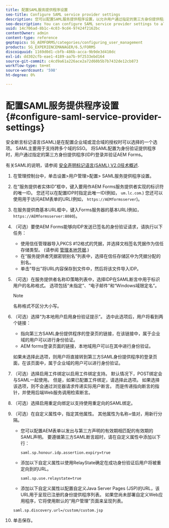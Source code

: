 ```yaml
---
title: 配置SAML服务提供程序设置
seo-title: Configure SAML service provider settings
description: 您可以配置SAML服务提供程序设置，以允许用户通过指定的第三方身份提供程序(IDP)登录并验证AEM表单。
seo-description: You can configure SAML service provider settings to allow users to login and authenticate to AEM forms via a specified third-party identity provider (IDP).
uuid: 14c706ad-8b1c-4c03-9cd4-97424f2162bc
contentOwner: admin
content-type: reference
geptopics: SG_AEMFORMS/categories/configuring_user_management
products: SG_EXPERIENCEMANAGER/6.5/FORMS
discoiquuid: 1169d0d1-cbfb-486b-acca-9b9de3d410dc
exl-id: dd302cfb-eae1-4189-aa7b-9f2533ebd164
source-git-commit: c4cd9a61a226ace2a72d60b5b7b7432de12cb873
workflow-type: tm+mt
source-wordcount: '598'
ht-degree: 0%

---
```


# 配置SAML服务提供程序设置{#configure-saml-service-provider-settings}

安全断言标记语言(SAML)是在配置企业域或混合域的授权时可以选择的一个选项。 SAML主要用于支持跨多个域的SSO。 将SAML配置为身份验证提供程序时，用户通过指定的第三方身份提供程序(IDP)登录并验证AEM Forms。

有关SAML的说明，请参阅 [安全声明标记语言(SAML) V2.0技术概述](https://www.oasis-open.org/committees/download.php/20645/sstc-saml-tech-overview-2%200-draft-10.pdf).

1. 在管理控制台中，单击设置>用户管理>配置> SAML服务提供程序设置。
1. 在“服务提供者实体ID”框中，键入要用作AEM Forms服务提供者实现的标识符的唯一ID。 您还可以在配置IDP时指定此唯一ID(例如， `um.lc.com`.) 您还可以使用用于访问AEM表单的URL(例如， `https://AEMformsserver`)。
1. 在服务提供商基本URL框中，键入Forms服务器的基本URL(例如， `https://AEMformsserver:8080`)。
1. （可选）要使AEM Forms能够向IDP发送已签名的身份验证请求，请执行以下任务：

   * 使用信任管理器导入PKCS #12格式的凭据，并选择文档签名凭据作为信任存储类型。 (请参阅 [管理本地凭据](/help/forms/using/admin-help/local-credentials.md#managing-local-credentials).)
   * 在“服务提供者凭据密钥别名”列表中，选择在信任存储区中为凭据分配的别名。
   * 单击“导出”将URL内容保存到文件中，然后将该文件导入IDP。

1. （可选）在服务提供者名称ID策略列表中，选择IDP在SAML断言中用于标识用户的名称格式。 选项包括“未指定”、“电子邮件”和“Windows域限定名”。

   >[!NOTE]
   >
   >名称格式不区分大小写。

1. （可选）选择“为本地用户启用身份验证提示”。 选中此选项后，用户将看到两个链接：

   * 指向第三方SAML身份提供程序的登录页的链接，在该链接中，属于企业域的用户可以进行身份验证。
   * AEM forms登录页面的链接，本地域用户可以在其中进行身份验证。

   如果未选择此选项，则用户将直接转到第三方SAML身份提供程序的登录页面，在该页面中，属于企业域的用户可以进行身份验证。

1. （可选）选择启用工件绑定以启用工件绑定支持。 默认情况下，POST绑定会与SAML一起使用。 但是，如果已配置工件绑定，请选择此选项。 如果选择该选项，则不会通过浏览器请求传递实际用户断言。 而是传递指向断言的指针，并使用后端Web服务调用检索断言。
1. （可选）选择启用重定向绑定以支持使用重定向的SAML绑定。
1. （可选）在自定义属性中，指定其他属性。 其他属性为名称=值对，用新行分隔。

   * 您可以配置AEM表单以发出与第三方声明的有效期相匹配的有效期的SAML声明。 要遵循第三方SAML断言超时，请在自定义属性中添加以下行：

     `saml.sp.honour.idp.assertion.expiry=true`

   * 添加以下自定义属性以使用RelayState确定在成功身份验证后用户将被重定向到的URL。

     `saml.sp.use.relaystate=true`

   * 添加以下自定义属性以配置自定义Java Server Pages (JSP)的URL，该URL用于呈现已注册的身份提供程序列表。 如果您尚未部署自定义Web应用程序，它将使用默认的“用户管理”页面来呈现列表。

   `saml.sp.discovery.url=/custom/custom.jsp`

1. 单击保存。
